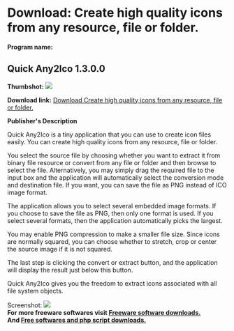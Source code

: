 # Download: Create high quality icons from any resource, file or folder.

**Program name:**

## Quick Any2Ico 1.3.0.0

  
**Thumbshot:** ![](http://www.freewarefiles.com/screenshot/quickany2ico_md.jpg)   
  
**Download link:** [Download Create high quality icons from any resource, file or folder.](http://freesoftwares.boysofts.com/Quick-Any2Ico_program_97260.html)  
  


**Publisher's Description**  
  


Quick Any2Ico is a tiny application that you can use to create icon files easily. You can create high quality icons from any resource, file or folder. 

You select the source file by choosing whether you want to extract it from binary file resource or convert from any file or folder and then browse to select the file. Alternatively, you may simply drag the required file to the input box and the application will automatically select the conversion mode and destination file. If you want, you can save the file as PNG instead of ICO image format.

The application allows you to select several embedded image formats. If you choose to save the file as PNG, then only one format is used. If you select several formats, then the application automatically picks the largest.

You may enable PNG compression to make a smaller file size. Since icons are normally squared, you can choose whether to stretch, crop or center the source image if it is not squared.

The last step is clicking the convert or extract button, and the application will display the result just below this button.

Quick Any2Ico gives you the freedom to extract icons associated with all file system objects. 

  
  
Screenshot: ![](http://www.freewarefiles.com/screenshot/quickany2ico.jpg)   
**For more freeware softwares visit [Freeware software downloads.](http://freesoftwares.boysofts.com/)**   
**And [Free softwares and php script downloads.](http://www.boysofts.com/)**
